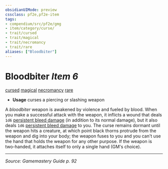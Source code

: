 ```yaml
---
obsidianUIMode: preview
cssclass: pf2e,pf2e-item
tags:
- compendium/src/pf2e/gmg
- item/category/curse/
- trait/cursed
- trait/magical
- trait/necromancy
- trait/rare
aliases: ["Bloodbiter"]
---
```

# Bloodbiter *Item 6*  
[cursed](cursed-gmg.md "Cursed Item Trait")  [magical](magical.md "Magical Item Trait")  [necromancy](necromancy.md "Necromancy School Trait")  [rare](rare.md "Rare Rarity Trait")  

- **Usage** curses a piercing or slashing weapon

A _bloodbiter_ weapon is awakened by violence and fueled by blood. When you make a successful attack with the weapon, it inflicts a wound that deals `1d6` [persistent bleed damage](conditions.md#Persistent%20Damage) (in addition to its normal damage), but it also deals `1d6` [persistent bleed damage](conditions.md#Persistent%20Damage) to you. The curse remains dormant until the weapon hits a creature, at which point black thorns protrude from the weapon and dig into your body; the weapon fuses to you and you can't use the hand that holds the weapon for any other purpose. If the weapon is two-handed, it attaches itself to only a single hand (GM's choice).


---
*Source: Gamemastery Guide p. 92*